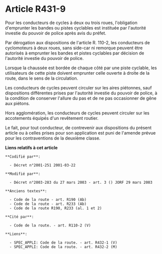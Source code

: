 # Article R431-9

Pour les conducteurs de cycles à deux ou trois roues, l'obligation d'emprunter les bandes ou pistes cyclables est instituée
par l'autorité investie du pouvoir de police après avis du préfet. 

Par dérogation aux dispositions de l'article R. 110-2, les conducteurs de cyclomoteurs à deux roues, sans side-car ni
remorque peuvent être autorisés à emprunter les bandes et pistes cyclables par décision de l'autorité investie du pouvoir de
police. 

Lorsque la chaussée est bordée de chaque côté par une piste cyclable, les utilisateurs de cette piste doivent emprunter celle
ouverte à droite de la route, dans le sens de la circulation. 

Les conducteurs de cycles peuvent circuler sur les aires piétonnes, sauf dispositions différentes prises par l'autorité
investie du pouvoir de police, à la condition de conserver l'allure du pas et de ne pas occasionner de gêne aux piétons. 

Hors agglomération, les conducteurs de cycles peuvent circuler sur les accotements équipés d'un revêtement routier. 

Le fait, pour tout conducteur, de contrevenir aux dispositions du présent article ou à celles prises pour son application est
puni de l'amende prévue pour les contraventions de la deuxième classe.

**Liens relatifs à cet article**

	**Codifié par**:

	  - Décret n°2001-251 2001-03-22

	**Modifié par**:

	  - Décret n°2003-283 du 27 mars 2003 - art. 3 () JORF 29 mars 2003

	**Anciens textes**:

	  - Code de la route - art. R190 (Ab)
	  - Code de la route - art. R233 (Ab)
	  - Code de la route R190, R233 (al. 1 et 2)

	**Cité par**:

	  - Code de la route. - art. R110-2 (V)

	**Liens**:

	  - SPEC_APPLI: Code de la route. - art. R432-1 (V)
	  - SPEC_APPLI: Code de la route. - art. R432-2 (M)
